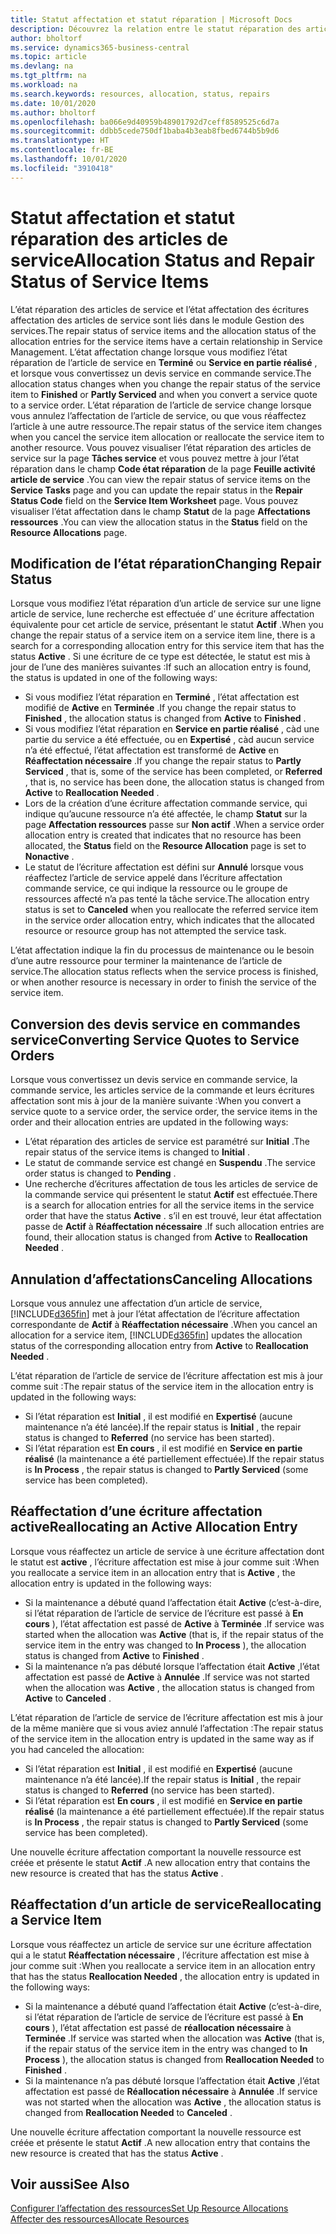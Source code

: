 ```yaml
---
title: Statut affectation et statut réparation | Microsoft Docs
description: Découvrez la relation entre le statut réparation des articles de service et le statut affectation des écritures d’affectation associées.
author: bholtorf
ms.service: dynamics365-business-central
ms.topic: article
ms.devlang: na
ms.tgt_pltfrm: na
ms.workload: na
ms.search.keywords: resources, allocation, status, repairs
ms.date: 10/01/2020
ms.author: bholtorf
ms.openlocfilehash: ba066e9d40959b48901792d7ceff8589525c6d7a
ms.sourcegitcommit: ddbb5cede750df1baba4b3eab8fbed6744b5b9d6
ms.translationtype: HT
ms.contentlocale: fr-BE
ms.lasthandoff: 10/01/2020
ms.locfileid: "3910418"
---
```

# <a name="allocation-status-and-repair-status-of-service-items"></a><span data-ttu-id="56fc4-103">Statut affectation et statut réparation des articles de service</span><span class="sxs-lookup"><span data-stu-id="56fc4-103">Allocation Status and Repair Status of Service Items</span></span>
<span data-ttu-id="56fc4-104">L’état réparation des articles de service et l’état affectation des écritures affectation des articles de service sont liés dans le module Gestion des services.</span><span class="sxs-lookup"><span data-stu-id="56fc4-104">The repair status of service items and the allocation status of the allocation entries for the service items have a certain relationship in Service Management.</span></span> <span data-ttu-id="56fc4-105">L’état affectation change lorsque vous modifiez l’état réparation de l’article de service en **Terminé** ou **Service en partie réalisé** , et lorsque vous convertissez un devis service en commande service.</span><span class="sxs-lookup"><span data-stu-id="56fc4-105">The allocation status changes when you change the repair status of the service item to **Finished** or **Partly Serviced** and when you convert a service quote to a service order.</span></span> <span data-ttu-id="56fc4-106">L’état réparation de l’article de service change lorsque vous annulez l’affectation de l’article de service, ou que vous réaffectez l’article à une autre ressource.</span><span class="sxs-lookup"><span data-stu-id="56fc4-106">The repair status of the service item changes when you cancel the service item allocation or reallocate the service item to another resource.</span></span> <span data-ttu-id="56fc4-107">Vous pouvez visualiser l’état réparation des articles de service sur la page **Tâches service** et vous pouvez mettre à jour l’état réparation dans le champ **Code état réparation** de la page **Feuille activité article de service** .</span><span class="sxs-lookup"><span data-stu-id="56fc4-107">You can view the repair status of service items on the **Service Tasks** page and you can update the repair status in the **Repair Status Code** field on the **Service Item Worksheet** page.</span></span> <span data-ttu-id="56fc4-108">Vous pouvez visualiser l’état affectation dans le champ **Statut** de la page **Affectations ressources** .</span><span class="sxs-lookup"><span data-stu-id="56fc4-108">You can view the allocation status in the **Status** field on the **Resource Allocations** page.</span></span>  
  
## <a name="changing-repair-status"></a><span data-ttu-id="56fc4-109">Modification de l’état réparation</span><span class="sxs-lookup"><span data-stu-id="56fc4-109">Changing Repair Status</span></span>  
<span data-ttu-id="56fc4-110">Lorsque vous modifiez l’état réparation d’un article de service sur une ligne article de service, lune recherche est effectuée d’ une écriture affectation équivalente pour cet article de service, présentant le statut **Actif** .</span><span class="sxs-lookup"><span data-stu-id="56fc4-110">When you change the repair status of a service item on a service item line, there is a search for a corresponding allocation entry for this service item that has the status **Active** .</span></span> <span data-ttu-id="56fc4-111">Si une écriture de ce type est détectée, le statut est mis à jour de l’une des manières suivantes :</span><span class="sxs-lookup"><span data-stu-id="56fc4-111">If such an allocation entry is found, the status is updated in one of the following ways:</span></span>  
  
* <span data-ttu-id="56fc4-112">Si vous modifiez l’état réparation en **Terminé** , l’état affectation est modifié de **Active** en **Terminée** .</span><span class="sxs-lookup"><span data-stu-id="56fc4-112">If you change the repair status to **Finished** , the allocation status is changed from **Active** to **Finished** .</span></span>  
* <span data-ttu-id="56fc4-113">Si vous modifiez l’état réparation en **Service en partie réalisé** , càd une partie du service a été effectuée, ou en **Expertisé** , càd aucun service n’a été effectué, l’état affectation est transformé de **Active** en **Réaffectation nécessaire** .</span><span class="sxs-lookup"><span data-stu-id="56fc4-113">If you change the repair status to **Partly Serviced** , that is, some of the service has been completed, or **Referred** , that is, no service has been done, the allocation status is changed from **Active** to **Reallocation Needed** .</span></span>  
* <span data-ttu-id="56fc4-114">Lors de la création d’une écriture affectation commande service, qui indique qu’aucune ressource n’a été affectée, le champ **Statut** sur la page **Affectation ressources** passe sur **Non actif** .</span><span class="sxs-lookup"><span data-stu-id="56fc4-114">When a service order allocation entry is created that indicates that no resource has been allocated, the **Status** field on the **Resource Allocation** page is set to **Nonactive** .</span></span>  
* <span data-ttu-id="56fc4-115">Le statut de l’écriture affectation est défini sur **Annulé** lorsque vous réaffectez l’article de service appelé dans l’écriture affectation commande service, ce qui indique la ressource ou le groupe de ressources affecté n’a pas tenté la tâche service.</span><span class="sxs-lookup"><span data-stu-id="56fc4-115">The allocation entry status is set to **Canceled** when you reallocate the referred service item in the service order allocation entry, which indicates that the allocated resource or resource group has not attempted the service task.</span></span>  
  
<span data-ttu-id="56fc4-116">L’état affectation indique la fin du processus de maintenance ou le besoin d’une autre ressource pour terminer la maintenance de l’article de service.</span><span class="sxs-lookup"><span data-stu-id="56fc4-116">The allocation status reflects when the service process is finished, or when another resource is necessary in order to finish the service of the service item.</span></span>  
  
## <a name="converting-service-quotes-to-service-orders"></a><span data-ttu-id="56fc4-117">Conversion des devis service en commandes service</span><span class="sxs-lookup"><span data-stu-id="56fc4-117">Converting Service Quotes to Service Orders</span></span>  
<span data-ttu-id="56fc4-118">Lorsque vous convertissez un devis service en commande service, la commande service, les articles service de la commande et leurs écritures affectation sont mis à jour de la manière suivante :</span><span class="sxs-lookup"><span data-stu-id="56fc4-118">When you convert a service quote to a service order, the service order, the service items in the order and their allocation entries are updated in the following ways:</span></span>  
  
* <span data-ttu-id="56fc4-119">L’état réparation des articles de service est paramétré sur **Initial** .</span><span class="sxs-lookup"><span data-stu-id="56fc4-119">The repair status of the service items is changed to **Initial** .</span></span>  
* <span data-ttu-id="56fc4-120">Le statut de commande service est changé en **Suspendu** .</span><span class="sxs-lookup"><span data-stu-id="56fc4-120">The service order status is changed to **Pending** .</span></span>  
* <span data-ttu-id="56fc4-121">Une recherche d’écritures affectation de tous les articles de service de la commande service qui présentent le statut **Actif** est effectuée.</span><span class="sxs-lookup"><span data-stu-id="56fc4-121">There is a search for allocation entries for all the service items in the service order that have the status **Active** .</span></span> <span data-ttu-id="56fc4-122">s’il en est trouvé, leur état affectation passe de **Actif** à **Réaffectation nécessaire** .</span><span class="sxs-lookup"><span data-stu-id="56fc4-122">If such allocation entries are found, their allocation status is changed from **Active** to **Reallocation Needed** .</span></span>  
  
## <a name="canceling-allocations"></a><span data-ttu-id="56fc4-123">Annulation d’affectations</span><span class="sxs-lookup"><span data-stu-id="56fc4-123">Canceling Allocations</span></span>  
<span data-ttu-id="56fc4-124">Lorsque vous annulez une affectation d’un article de service, [!INCLUDE[d365fin](includes/d365fin_md.md)] met à jour l’état affectation de l’écriture affectation correspondante de **Actif** à **Réaffectation nécessaire** .</span><span class="sxs-lookup"><span data-stu-id="56fc4-124">When you cancel an allocation for a service item, [!INCLUDE[d365fin](includes/d365fin_md.md)] updates the allocation status of the corresponding allocation entry from **Active** to **Reallocation Needed** .</span></span>

<span data-ttu-id="56fc4-125">L’état réparation de l’article de service de l’écriture affectation est mis à jour comme suit :</span><span class="sxs-lookup"><span data-stu-id="56fc4-125">The repair status of the service item in the allocation entry is updated in the following ways:</span></span>  
  
* <span data-ttu-id="56fc4-126">Si l’état réparation est **Initial** , il est modifié en **Expertisé** (aucune maintenance n’a été lancée).</span><span class="sxs-lookup"><span data-stu-id="56fc4-126">If the repair status is **Initial** , the repair status is changed to **Referred** (no service has been started).</span></span>  
* <span data-ttu-id="56fc4-127">Si l’état réparation est **En cours** , il est modifié en **Service en partie réalisé** (la maintenance a été partiellement effectuée).</span><span class="sxs-lookup"><span data-stu-id="56fc4-127">If the repair status is **In Process** , the repair status is changed to **Partly Serviced** (some service has been completed).</span></span>  
  
## <a name="reallocating-an-active-allocation-entry"></a><span data-ttu-id="56fc4-128">Réaffectation d’une écriture affectation active</span><span class="sxs-lookup"><span data-stu-id="56fc4-128">Reallocating an Active Allocation Entry</span></span>  
<span data-ttu-id="56fc4-129">Lorsque vous réaffectez un article de service à une écriture affectation dont le statut est **active** , l’écriture affectation est mise à jour comme suit :</span><span class="sxs-lookup"><span data-stu-id="56fc4-129">When you reallocate a service item in an allocation entry that is **Active** , the allocation entry is updated in the following ways:</span></span>  
  
* <span data-ttu-id="56fc4-130">Si la maintenance a débuté quand l’affectation était **Active** (c’est-à-dire, si l’état réparation de l’article de service de l’écriture est passé à **En cours** ), l’état affectation est passé de **Active** à **Terminée** .</span><span class="sxs-lookup"><span data-stu-id="56fc4-130">If service was started when the allocation was **Active** (that is, if the repair status of the service item in the entry was changed to **In Process** ), the allocation status is changed from **Active** to **Finished** .</span></span>  
* <span data-ttu-id="56fc4-131">Si la maintenance n’a pas débuté lorsque l’affectation était **Active** ,l’état affectation est passé de **Active** à **Annulée** .</span><span class="sxs-lookup"><span data-stu-id="56fc4-131">If service was not started when the allocation was **Active** , the allocation status is changed from **Active** to **Canceled** .</span></span>  
  
<span data-ttu-id="56fc4-132">L’état réparation de l’article de service de l’écriture affectation est mis à jour de la même manière que si vous aviez annulé l’affectation :</span><span class="sxs-lookup"><span data-stu-id="56fc4-132">The repair status of the service item in the allocation entry is updated in the same way as if you had canceled the allocation:</span></span>  
  
* <span data-ttu-id="56fc4-133">Si l’état réparation est **Initial** , il est modifié en **Expertisé** (aucune maintenance n’a été lancée).</span><span class="sxs-lookup"><span data-stu-id="56fc4-133">If the repair status is **Initial** , the repair status is changed to **Referred** (no service has been started).</span></span>  
* <span data-ttu-id="56fc4-134">Si l’état réparation est **En cours** , il est modifié en **Service en partie réalisé** (la maintenance a été partiellement effectuée).</span><span class="sxs-lookup"><span data-stu-id="56fc4-134">If the repair status is **In Process** , the repair status is changed to **Partly Serviced** (some service has been completed).</span></span>  
  
<span data-ttu-id="56fc4-135">Une nouvelle écriture affectation comportant la nouvelle ressource est créée et présente le statut **Actif** .</span><span class="sxs-lookup"><span data-stu-id="56fc4-135">A new allocation entry that contains the new resource is created that has the status **Active** .</span></span>  
  
## <a name="reallocating-a-service-item"></a><span data-ttu-id="56fc4-136">Réaffectation d’un article de service</span><span class="sxs-lookup"><span data-stu-id="56fc4-136">Reallocating a Service Item</span></span>  
<span data-ttu-id="56fc4-137">Lorsque vous réaffectez un article de service sur une écriture affectation qui a le statut **Réaffectation nécessaire** , l’écriture affectation est mise à jour comme suit :</span><span class="sxs-lookup"><span data-stu-id="56fc4-137">When you reallocate a service item in an allocation entry that has the status **Reallocation Needed** , the allocation entry is updated in the following ways:</span></span>  
  
* <span data-ttu-id="56fc4-138">Si la maintenance a débuté quand l’affectation était **Active** (c’est-à-dire, si l’état réparation de l’article de service de l’écriture est passé à **En cours** ), l’état affectation est passé de **réallocation nécessaire** à **Terminée** .</span><span class="sxs-lookup"><span data-stu-id="56fc4-138">If service was started when the allocation was **Active** (that is, if the repair status of the service item in the entry was changed to **In Process** ), the allocation status is changed from **Reallocation Needed** to **Finished** .</span></span>  
* <span data-ttu-id="56fc4-139">Si la maintenance n’a pas débuté lorsque l’affectation était **Active** ,l’état affectation est passé de **Réallocation nécessaire** à **Annulée** .</span><span class="sxs-lookup"><span data-stu-id="56fc4-139">If service was not started when the allocation was **Active** , the allocation status is changed from **Reallocation Needed** to **Canceled** .</span></span>  
  
<span data-ttu-id="56fc4-140">Une nouvelle écriture affectation comportant la nouvelle ressource est créée et présente le statut **Actif** .</span><span class="sxs-lookup"><span data-stu-id="56fc4-140">A new allocation entry that contains the new resource is created that has the status **Active** .</span></span>  
  
## <a name="see-also"></a><span data-ttu-id="56fc4-141">Voir aussi</span><span class="sxs-lookup"><span data-stu-id="56fc4-141">See Also</span></span>  
[<span data-ttu-id="56fc4-142">Configurer l’affectation des ressources</span><span class="sxs-lookup"><span data-stu-id="56fc4-142">Set Up Resource Allocations</span></span>](service-how-setup-resource-allocation.md)  
[<span data-ttu-id="56fc4-143">Affecter des ressources</span><span class="sxs-lookup"><span data-stu-id="56fc4-143">Allocate Resources</span></span>](service-how-to-allocate-resources.md)  

